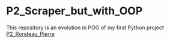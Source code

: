# P2_Scraper_but_with_OOP

This repository is an evolution in POO of my first Python project [P2_Rondeau_Pierre](https://github.com/PierreRtec/P2_Rondeau_Pierre)
